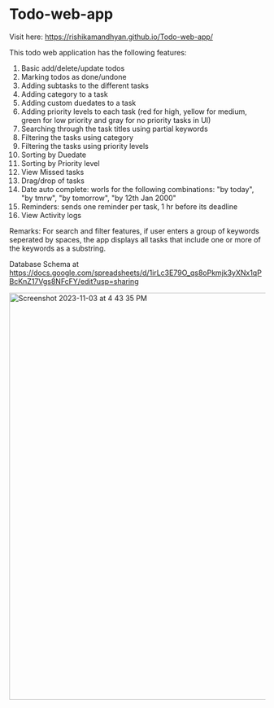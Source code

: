 # Todo-web-app

Visit here: https://rishikamandhyan.github.io/Todo-web-app/

This todo web application has the following features:
1. Basic add/delete/update todos
2. Marking todos as done/undone
3. Adding subtasks to the different tasks
4. Adding category to a task
5. Adding custom duedates to a task
6. Adding priority levels to each task (red for high, yellow for medium, green for low priority and gray for no priority tasks in UI)
7. Searching through the task titles using partial keywords
8. Filtering the tasks using category
9. Filtering the tasks using priority levels
10. Sorting by Duedate
11. Sorting by Priority level
12. View Missed tasks
13. Drag/drop of tasks
14. Date auto complete: worls for the following combinations: "by today", "by tmrw", "by tomorrow", "by 12th Jan 2000"
15. Reminders: sends one reminder per task, 1 hr before its deadline
16. View Activity logs


Remarks: For search and filter features, if user enters a group of keywords seperated by spaces, the app displays all tasks that include one or more of the keywords as a substring. 

Database Schema at https://docs.google.com/spreadsheets/d/1irLc3E79O_qs8oPkmjk3yXNx1qPBcKnZ17Vgs8NFcFY/edit?usp=sharing

<img width="800" alt="Screenshot 2023-11-03 at 4 43 35 PM" src="https://github.com/RishikaMandhyan/Todo-web-app/assets/54908793/a2542aab-4e48-48c4-9035-292bedda74f1">







